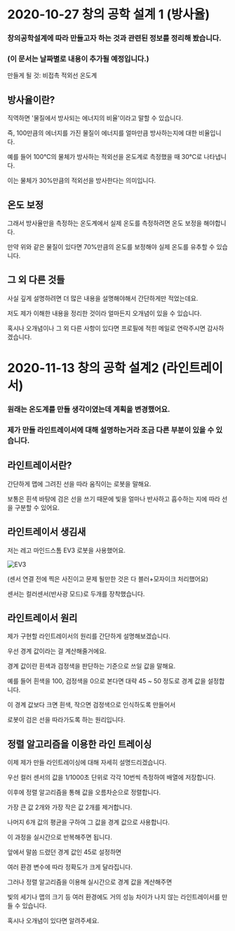 # 2020-10-27 창의 공학 설계 1 (방사율)
### 창의공학설계에 따라 만들고자 하는 것과 관련된 정보를 정리해 봤습니다.
### (이 문서는 날짜별로 내용이 추가될 예정입니다.)


만들게 될 것: 비접촉 적외선 온도계


## 방사율이란? 
직역하면 '물질에서 방사되는 에너지의 비율'이라고 말할 수 있습니다.


즉, 100만큼의 에너지를 가진 물질이 에너지를 얼마만큼 방사하는지에 대한 비율입니다.


예를 들어 100℃의 물체가 방사하는 적외선을 온도계로 측정했을 때 30℃로 나타냅니다.


이는 물체가 30%만큼의 적외선을 방사한다는 의미입니다.


## 온도 보정
그래서 방사율만을 측정하는 온도계에서 실제 온도를 측정하려면 온도 보정을 해야합니다.


만약 위와 같은 물질이 있다면 70%만큼의 온도를 보정해야 실제 온도를 유추할 수 있습니다.



## 그 외 다른 것들
사실 깊게 설명하려면 더 많은 내용을 설명해야해서 간단하게만 적었는데요.


저도 제가 이해한 내용을 정리한 것이라 얼마든지 오개념이 있을 수 있습니다.


혹시나 오개념이나 그 외 다른 사항이 있다면 프로필에 적힌 메일로 연락주시면 감사하겠습니다.


# 2020-11-13 창의 공학 설계2 (라인트레이서)
### 원래는 온도계를 만들 생각이였는데 계획을 변경했어요.
### 제가 만들 라인트레이서에 대해 설명하는거라 조금 다른 부분이 있을 수 있습니다.


## 라인트레이서란?
간단하게 맵에 그려진 선을 따라 움직이는 로봇을 말해요.


보통은 흰색 바탕에 검은 선을 쓰기 때문에 빛을 얼마나 반사하고 흡수하는 지에 따라 선을 구분할 수 있어요.

## 라인트레이서 생김새
저는 레고 마인드스톰 EV3 로봇을 사용했어요.


![EV3](C:\Users\aria1\Desktop\Today_I_Learned\창의공학설계)


(센서 연결 전에 찍은 사진이고 문제 될만한 것은 다 블러+모자이크 처리했어요)


센서는 컬러센서(반사광 모드)로 두개를 장착했습니다.

## 라인트레이서 원리
제가 구현할 라인트레이서의 원리를 간단하게 설명해보겠습니다.


우선 경계 값이라는 걸 계산해줄거에요.


경계 값이란 흰색과 검정색을 판단하는 기준으로 쓰일 값을 말해요.


예를 들어 흰색을 100, 검정색을 0으로 본다면 대략 45 ~ 50 정도로 경계 값을 설정합니다.


이 경계 값보다 크면 흰색, 작으면 검정색으로 인식하도록 만들어서


로봇이 검은 선을 따라가도록 하는 원리입니다.



## 정렬 알고리즘을 이용한 라인 트레이싱
이제 제가 만들 라인트레이싱에 대해 자세히 설명드리겠습니다.


우선 컬러 센서의 값을 1/1000초 단위로 각각 10번씩 측정하여 배열에 저장합니다.


이후에 정렬 알고리즘을 통해 값을 오름차순으로 정렬합니다.


가장 큰 값 2개와 가장 작은 값 2개를 제거합니다. 


나머지 6개 값의 평균을 구하여 그 값을 경계 값으로 사용합니다.


이 과정을 실시간으로 반복해주면 됩니다.


앞에서 말씀 드렸던 경계 값인 45로 설정하면 


여러 환경 변수에 따라 정확도가 크게 달라집니다.


그러나 정렬 알고리즘을 이용해 실시간으로 경계 값을 계산해주면 


빛의 세기나 맵의 크기 등 여러 환경에도 거의 성능 차이가 나지 않는 라인트레이서를 만들 수 있습니다.


혹시나 오개념이 있다면 알려주세요.
